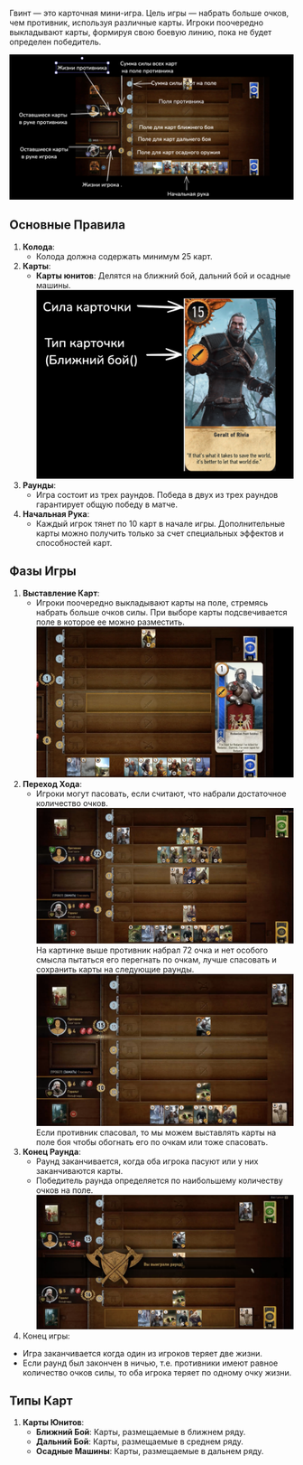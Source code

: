 Гвинт — это карточная мини-игра. Цель игры — набрать больше очков, чем противник, используя различные карты. Игроки поочередно выкладывают карты, формируя свою боевую линию, пока не будет определен победитель.

![overview](screenshots/overview.png)

## Основные Правила
1. **Колода**:
    - Колода должна содержать минимум 25 карт.
2. **Карты**:
    - **Карты юнитов**: Делятся на ближний бой, дальний бой и осадные машины.
      ![card-overview](screenshots/card-overview.png)
1. **Раунды**:
    - Игра состоит из трех раундов. Победа в двух из трех раундов гарантирует общую победу в матче.
2. **Начальная Рука**:
    - Каждый игрок тянет по 10 карт в начале игры. Дополнительные карты можно получить только за счет специальных эффектов и способностей карт.
## Фазы Игры
1. **Выставление Карт**:
    - Игроки поочередно выкладывают карты на поле, стремясь набрать больше очков силы. При выборе карты подсвечивается поле в которое ее можно разместить.
      ![select-card](screenshots/select-card.png)
2. **Переход Хода**:
    - Игроки могут пасовать, если считают, что набрали достаточное количество очков.
      ![pass-round](screenshots/pass-round.png)
	На картинке выше противник набрал 72 очка и нет особого смысла пытаться его перегнать по очкам, лучше спасовать и сохранить карты на следующие раунды.
      ![enemy-pass](screenshots/enemy-pass.png)
	Если противник спасовал, то мы можем выставлять карты на поле боя чтобы обогнать его по очкам или тоже спасовать.
3. **Конец Раунда**:
    - Раунд заканчивается, когда оба игрока пасуют или у них заканчиваются карты.
    - Победитель раунда определяется по наибольшему количеству очков на поле.
      ![round-end](screenshots/round-end.png)
4. Конец игры:
  - Игра заканчивается когда один из игроков теряет две жизни.
  - Если раунд был закончен в ничью, т.е. противники имеют равное количество очков силы, то оба игрока теряет по одному очку жизни.

## Типы Карт
1. **Карты Юнитов**:
    - **Ближний Бой**: Карты, размещаемые в ближнем ряду.
    - **Дальний Бой**: Карты, размещаемые в среднем ряду.
    - **Осадные Машины**: Карты, размещаемые в дальнем ряду.
